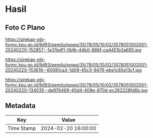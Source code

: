 # Hasil

## Foto C Plano

https://sirekap-obj-formc.kpu.go.id/9d93/pemilu/ppwp/35/78/05/10/02/3578051002001-20240220-152857--1e31bdf1-0bfb-44b0-886f-ca4451b3a695.jpg

https://sirekap-obj-formc.kpu.go.id/9d93/pemilu/ppwp/35/78/05/10/02/3578051002001-20240220-153616--60081ca3-1d09-45c3-9476-ebe1c65e13cf.jpg

https://sirekap-obj-formc.kpu.go.id/9d93/pemilu/ppwp/35/78/05/10/02/3578051002001-20240220-134035--de976469-40d4-408e-870d-ec262228fd6b.jpg


## Metadata

| Key        | Value               |
| ---------- | ------------------- |
| Time Stamp | 2024-02-20 16:00:00 |



